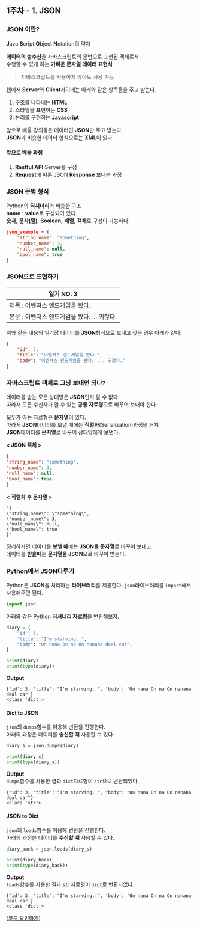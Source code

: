 ## 1주차 - 1. JSON

### JSON 이란?
**J**ava **S**cript **O**bject **N**otation의 약자<br/>

**데이터의 송수신**을 자바스크립트의 문법으로 표현된 객체로서<br/>
수행할 수 있게 하는 **가벼운 문자열 데이터 표현식**<br/>

> 자바스크립트를 사용하지 않아도 사용 가능

웹에서 **Server**와 **Client**사이에는 아래와 같은 항목들을 주고 받는다.<br/>
1. 구조를 나타내는 **HTML**
2. 스타일을 표현하는 **CSS**
3. 논리를 구현하는 **Javascript**

앞으로 배울 강의들은 데이터인 **JSON**만 주고 받는다.<br/>
**JSON**과 비슷한 데이터 형식으로는 **XML**이 있다.<br/>

#### 앞으로 배울 과정
1. **Restful API** Server를 구성
2. **Request**에 따른 JSON **Response** 보내는 과정

### JSON 문법 형식
Python의 **딕셔너리**와 비슷한 구조<br/>
**name** : **value**로 구성되어 있다.<br/>
**숫자**, **문자(열)**, **Boolean,** **배열**, **객체**로 구성이 가능하다.<br/>

```json
json_example = {
    "string_name": "something",
    "number_name": 3,
    "null_name": null,
    "bool_name": true
}
```

### JSON으로 표현하기

| 일기 NO. 3                                   |
| -------------------------------------------- |
| 제목 : 어벤져스 엔드게임을 봤다.             |
| 본문 : 어벤져스 엔드게임을 봤다. ... 귀찮다. |

위와 같은 내용의 일기장 데이터를 **JSON**형식으로 보내고 싶은 경우 아래와 같다.<br/>

```json
{
    "id": 3,
    "title": "어벤져스 엔드게임을 봤다.",
    "body": "어벤져스 엔드게임을 봤다. ... 귀찮다."
}
```

### 자바스크립트 객체로 그냥 보내면 되나?
데이터를 받는 모든 상대방은 **JSON**인지 알 수 없다.<br/>
따라서 모든 수신자가 알 수 있는 **공통 자료형**으로 바꾸어 보내야 한다.<br/>

모두가 아는 자료형은 **문자열**이 있다.<br/>
따라서 **JSON**데이터를 보낼 때에는 **직렬화**(Serialization)과정을 거쳐<br/>
**JSON**데이터를 **문자열**로 바꾸어 상대방에게 보낸다.<br/>

**< JSON 객체 >**
```json
{
"string_name": "something",
"number_name": 3,
"null_name": null,
"bool_name": true
}
```

**< 직렬화 후 문자열 >**
```
"{
\"string_name\": \"something\",
\"number_name\": 3,
\"null_name\": null,
\"bool_name\": true
}"
```

정리하자면 데이터를 **보낼 때**에는 **JSON을 문자열**로 바꾸어 보내고<br/>
데이터를 **받을때**는 **문자열을 JSON**으로 바꾸어 받는다.<br/>

### Python에서 JSON다루기
Python은 **JSON**을 처리하는 **라이브러리**를 제공한다.
`json`라이브러리를 `import`해서 사용해주면 된다.
```python
import json
```

아래와 같은 Python **딕셔너리 자료형**을 변환해보자.
```python
diary = {
    "id": 3,
    "title": "I'm starving..",
    "body": "On nana On na On nanana deal car",
}

print(diary)
print(type(diary))
```

**Output**<br/>
```
{'id': 3, 'title': "I'm starving..", 'body': 'On nana On na On nanana deal car'}
<class 'dict'>
```

#### Dict to JSON

`json`의 `dumps`함수를 이용해 변환을 진행한다.<br/>
아래의 과정은 데이터를 **송신할 때** 사용할 수 있다.
```python
diary_s = json.dumps(diary)

print(diary_s)
print(type(diary_s))
```

**Output**<br/>
`dumps`함수를 사용한 결과 `dict`자료형이 `str`으로 변환되었다.<br/>
```
{"id": 3, "title": "I'm starving..", "body": "On nana On na On nanana deal car"}
<class 'str'>
```

#### JSON to Dict

`json`의 `loads`함수를 이용해 변환을 진행한다.<br/>
아래의 과정은 데이터를 **수신할 때** 사용할 수 있다.
```python
diary_back = json.loads(diary_s)

print(diary_back)
print(type(diary_back))
```

**Output**<br/>
`loads`함수를 사용한 결과 `str`자료형이 `dict`로 변환되었다.<br/>
```
{'id': 3, 'title': "I'm starving..", 'body': 'On nana On na On nanana deal car'}
<class 'dict'>
```

[[코드 확인하기]](https://github.com/LikeLionSCH/LikeLion_Study_Summary/blob/master/Week_1_JSON.py)
